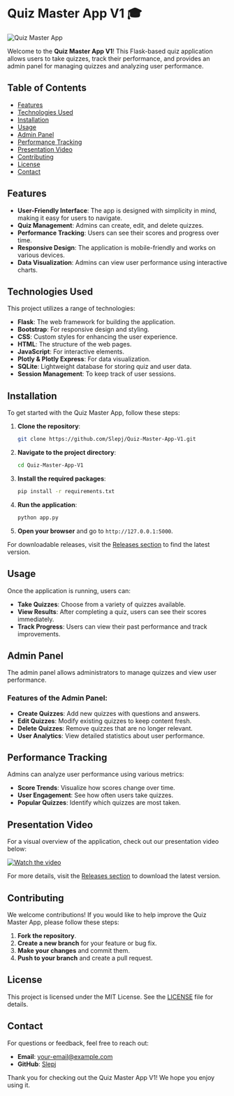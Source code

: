 # Quiz Master App V1 🎓

![Quiz Master App](https://img.shields.io/badge/Quiz%20Master%20App-V1-brightgreen)

Welcome to the **Quiz Master App V1**! This Flask-based quiz application allows users to take quizzes, track their performance, and provides an admin panel for managing quizzes and analyzing user performance. 

## Table of Contents

- [Features](#features)
- [Technologies Used](#technologies-used)
- [Installation](#installation)
- [Usage](#usage)
- [Admin Panel](#admin-panel)
- [Performance Tracking](#performance-tracking)
- [Presentation Video](#presentation-video)
- [Contributing](#contributing)
- [License](#license)
- [Contact](#contact)

## Features

- **User-Friendly Interface**: The app is designed with simplicity in mind, making it easy for users to navigate.
- **Quiz Management**: Admins can create, edit, and delete quizzes.
- **Performance Tracking**: Users can see their scores and progress over time.
- **Responsive Design**: The application is mobile-friendly and works on various devices.
- **Data Visualization**: Admins can view user performance using interactive charts.

## Technologies Used

This project utilizes a range of technologies:

- **Flask**: The web framework for building the application.
- **Bootstrap**: For responsive design and styling.
- **CSS**: Custom styles for enhancing the user experience.
- **HTML**: The structure of the web pages.
- **JavaScript**: For interactive elements.
- **Plotly & Plotly Express**: For data visualization.
- **SQLite**: Lightweight database for storing quiz and user data.
- **Session Management**: To keep track of user sessions.

## Installation

To get started with the Quiz Master App, follow these steps:

1. **Clone the repository**:
   ```bash
   git clone https://github.com/Slepj/Quiz-Master-App-V1.git
   ```

2. **Navigate to the project directory**:
   ```bash
   cd Quiz-Master-App-V1
   ```

3. **Install the required packages**:
   ```bash
   pip install -r requirements.txt
   ```

4. **Run the application**:
   ```bash
   python app.py
   ```

5. **Open your browser** and go to `http://127.0.0.1:5000`.

For downloadable releases, visit the [Releases section](https://github.com/Slepj/Quiz-Master-App-V1/releases) to find the latest version.

## Usage

Once the application is running, users can:

- **Take Quizzes**: Choose from a variety of quizzes available.
- **View Results**: After completing a quiz, users can see their scores immediately.
- **Track Progress**: Users can view their past performance and track improvements.

## Admin Panel

The admin panel allows administrators to manage quizzes and view user performance. 

### Features of the Admin Panel:

- **Create Quizzes**: Add new quizzes with questions and answers.
- **Edit Quizzes**: Modify existing quizzes to keep content fresh.
- **Delete Quizzes**: Remove quizzes that are no longer relevant.
- **User Analytics**: View detailed statistics about user performance.

## Performance Tracking

Admins can analyze user performance using various metrics:

- **Score Trends**: Visualize how scores change over time.
- **User Engagement**: See how often users take quizzes.
- **Popular Quizzes**: Identify which quizzes are most taken.

## Presentation Video

For a visual overview of the application, check out our presentation video below:

[![Watch the video](https://img.youtube.com/vi/VIDEO_ID/0.jpg)](https://www.youtube.com/watch?v=VIDEO_ID)

For more details, visit the [Releases section](https://github.com/Slepj/Quiz-Master-App-V1/releases) to download the latest version.

## Contributing

We welcome contributions! If you would like to help improve the Quiz Master App, please follow these steps:

1. **Fork the repository**.
2. **Create a new branch** for your feature or bug fix.
3. **Make your changes** and commit them.
4. **Push to your branch** and create a pull request.

## License

This project is licensed under the MIT License. See the [LICENSE](LICENSE) file for details.

## Contact

For questions or feedback, feel free to reach out:

- **Email**: your-email@example.com
- **GitHub**: [Slepj](https://github.com/Slepj)

Thank you for checking out the Quiz Master App V1! We hope you enjoy using it.